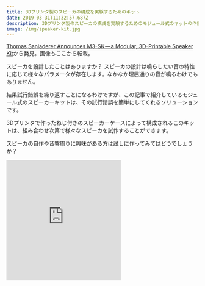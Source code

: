 ```yaml
---
title: 3Dプリンタ製のスピーカの構成を実験するためのキット
date: 2019-03-31T11:32:57.687Z
description: 3Dプリンタ製のスピーカの構成を実験するためのモジュール式のキットの作例を紹介します。
image: /img/speaker-kit.jpg
---
```

[Thomas Sanladerer Announces M3-SK — a Modular, 3D-Printable Speaker Kit](https://blog.hackster.io/thomas-sanladerer-announces-m3-sk-a-modular-3d-printable-speaker-kit-ff16a8efd0ca)から発見。画像もここから転載。

スピーカを設計したことはありますか？ スピーカの設計は鳴らしたい音の特性に応じて様々なパラメータが存在します。なかなか理屈通りの音が鳴るわけでもありません。

結果試行錯誤を繰り返すことになるわけですが、この記事で紹介しているモジュール式のスピーカーキットは、その試行錯誤を簡単にしてくれるソリューションです。

3Dプリンタで作ったねじ付きのスピーカーケースによって構成されるこのキットは、組み合わせ次第で様々なスピーカを試作することができます。

スピーカの自作や音響周りに興味がある方は試しに作ってみてはどうでしょうか？

<iframe width="auto" height="315" src="https://www.youtube.com/embed/3cyOi3ThyPg" frameborder="0" allow="accelerometer; autoplay; encrypted-media; gyroscope; picture-in-picture" allowfullscreen></iframe>
